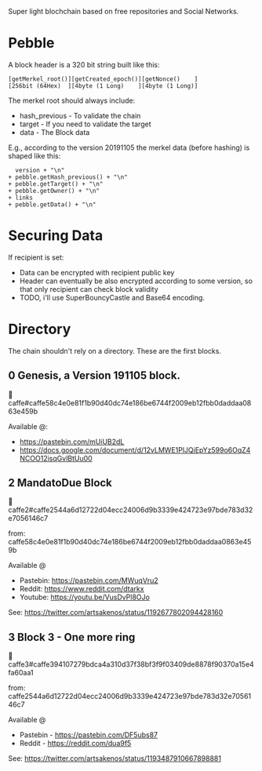 
Super light blochchain based on free repositories and Social Networks.

Pebble
======

A block header is a 320 bit string built like this:

    [getMerkel_root()][getCreated_epoch()][getNonce()    ]
    [256bit (64Hex)  ][4byte (1 Long)    ][4byte (1 Long)]

The merkel root should always include:

* hash_previous - To validate the chain
* target - If you need to validate the target
* data - The Block data

E.g., according to the version 20191105 the merkel data (before hashing)
is shaped like this:

      version + "\n"
    + pebble.getHash_previous() + "\n"
    + pebble.getTarget() + "\n"
    + pebble.getOwner() + "\n"
    + links
    + pebble.getData() + "\n"

Securing Data
=============
If recipient is set:

* Data can be encrypted with recipient public key
* Header can eventually be also encrypted according to some version, so that only recipient can check block validity
* TODO, i'll use SuperBouncyCastle and Base64 encoding.


Directory
=========
The chain shouldn't rely on a directory. These are the first blocks.

## 0 Genesis, a Version 191105 block. 

💎caffe#caffe58c4e0e81f1b90d40dc74e186be6744f2009eb12fbb0daddaa0863e459b

Available @:

* https://pastebin.com/mUiUB2dL
* https://docs.google.com/document/d/12vLMWE1PlJQiEpYz599o6OqZ4NCOO12isqGvlBtUu00

## 2 MandatoDue Block

💎caffe2#caffe2544a6d12722d04ecc24006d9b3339e424723e97bde783d32e7056146c7

from: caffe58c4e0e81f1b90d40dc74e186be6744f2009eb12fbb0daddaa0863e459b

Available @

* Pastebin: https://pastebin.com/MWuqVru2 
* Reddit: https://www.reddit.com/dtarkx
* Youtube: https://youtu.be/VusDvPl8OJo

See: https://twitter.com/artsakenos/status/1192677802094428160

## 3 Block 3 - One more ring

💎caffe3#caffe394107279bdca4a310d37f38bf3f9f03409de8878f90370a15e4fa60aa1

from: caffe2544a6d12722d04ecc24006d9b3339e424723e97bde783d32e7056146c7

Available @

* Pastebin - https://pastebin.com/DF5ubs87
* Reddit - https://reddit.com/dua9f5

See: https://twitter.com/artsakenos/status/1193487910667898881
